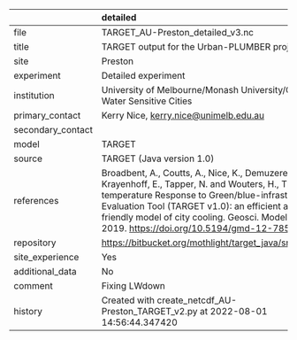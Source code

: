 |                   | detailed                                                                                                                                                                                                                                                                                                        |
|:------------------|:----------------------------------------------------------------------------------------------------------------------------------------------------------------------------------------------------------------------------------------------------------------------------------------------------------------|
| file              | TARGET_AU-Preston_detailed_v3.nc                                                                                                                                                                                                                                                                                |
| title             | TARGET output for the Urban-PLUMBER project                                                                                                                                                                                                                                                                     |
| site              | Preston                                                                                                                                                                                                                                                                                                         |
| experiment        | Detailed experiment                                                                                                                                                                                                                                                                                             |
| institution       | University of Melbourne/Monash University/CRC For Water Sensitive Cities                                                                                                                                                                                                                                        |
| primary_contact   | Kerry Nice, kerry.nice@unimelb.edu.au                                                                                                                                                                                                                                                                           |
| secondary_contact |                                                                                                                                                                                                                                                                                                                 |
| model             | TARGET                                                                                                                                                                                                                                                                                                          |
| source            | TARGET (Java version 1.0)                                                                                                                                                                                                                                                                                       |
| references        | Broadbent, A., Coutts, A., Nice, K., Demuzere, M., Krayenhoff, E., Tapper, N. and Wouters, H., The Air-temperature Response to Green/blue-infrastructure Evaluation Tool (TARGET v1.0): an efficient and user-friendly model of city cooling. Geosci. Model Dev., 2019. https://doi.org/10.5194/gmd-12-785-2019 |
| repository        | https://bitbucket.org/mothlight/target_java/src/master/                                                                                                                                                                                                                                                         |
| site_experience   | Yes                                                                                                                                                                                                                                                                                                             |
| additional_data   | No                                                                                                                                                                                                                                                                                                              |
| comment           | Fixing LWdown                                                                                                                                                                                                                                                                                                   |
| history           | Created with create_netcdf_AU-Preston_TARGET_v2.py at 2022-08-01 14:56:44.347420                                                                                                                                                                                                                                |
